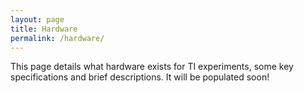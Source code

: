 ```yaml
---
layout: page
title: Hardware
permalink: /hardware/
---
```


This page details what hardware exists for TI experiments, some key specifications and brief descriptions. It will be populated soon!
